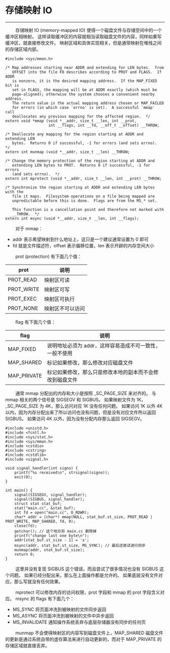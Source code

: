 # 存储映射 IO
***

&emsp;&emsp;
存储映射 IO (memory-mapped IO) 使得一个磁盘文件与存储空间中的一个缓冲区相映射。
这样读取缓冲区的内容就相当读取磁盘文件的内容，同样如果写缓冲区，就直接修改文件。
映射区域和具体实现相关，但是通常映射在堆栈之间的存储区域内部。

    #include <sys/mman.h>
    
    /* Map addresses starting near ADDR and extending for LEN bytes.  from
       OFFSET into the file FD describes according to PROT and FLAGS.  If ADDR
       is nonzero, it is the desired mapping address.  If the MAP_FIXED bit is
       set in FLAGS, the mapping will be at ADDR exactly (which must be
       page-aligned); otherwise the system chooses a convenient nearby address.
       The return value is the actual mapping address chosen or MAP_FAILED
       for errors (in which case `errno' is set).  A successful `mmap' call
       deallocates any previous mapping for the affected region.  */
    extern void *mmap (void *__addr, size_t __len, int __prot,
                       int __flags, int __fd, __off_t __offset) __THROW;
    
    /* Deallocate any mapping for the region starting at ADDR and extending LEN
       bytes.  Returns 0 if successful, -1 for errors (and sets errno).  */
    extern int munmap (void *__addr, size_t __len) __THROW;
    
    /* Change the memory protection of the region starting at ADDR and
       extending LEN bytes to PROT.  Returns 0 if successful, -1 for errors
       (and sets errno).  */
    extern int mprotect (void *__addr, size_t __len, int __prot) __THROW;
    
    /* Synchronize the region starting at ADDR and extending LEN bytes with the
       file it maps.  Filesystem operations on a file being mapped are
       unpredictable before this is done.  Flags are from the MS_* set.
    
       This function is a cancellation point and therefore not marked with
       __THROW.  */
    extern int msync (void *__addr, size_t __len, int __flags);

&emsp;&emsp;
对于 mmap：

+ addr 表示希望映射到什么地址上，这只是一个建议通常设置为 0 即可
+ fd 就是文件描述符，offset 表示偏移位置，len 表示开辟的内存空间大小

&emsp;&emsp;
prot (protection) 有下面几个值：

|prot|说明|
| --- | --- |
|PROT\_READ|映射区可读|
|PROT\_WRITE|映射区可写|
|PROT\_EXEC|映射区可执行|
|PROT\_NONE|映射区不可以访问|

&emsp;&emsp;
flag 有下面几个值：

|flag|说明
| --- | --- |
|MAP\_FIXED|说明地址必须为 addr，这样容易造成不可一致性，一般不使用|
|MAP\_SHARED|标记如果修改，那么修改对应磁盘文件|
|MAP\_PRIVATE|标记如果修改，那么只是修改本地的副本而不会修改到磁盘文件|

&emsp;&emsp;
通常 mmap 分配出的内存和大小是按照 \_SC\_PAGE\_SIZE 来对齐的。
与 mmap 相关的两个信号是 SIGSEGV 和 SIGBUS。
如果映射文件为 1K，\_SC\_PAGE\_SIZE 为 4K，那么访问对应 1K 没有任何问题。
如果访问 1K 以外 4K 以内，因为内存分配出来了所以访问也没有问题，但是没有对应文件所以返回 SIGBUS。
如果访问 4K 以外，因为没有分配内存那么返回 SIGSEGV。

    #include <unistd.h>
    #include <fcntl.h>
    #include <sys/stat.h>
    #include <sys/mman.h>
    #include <cstdio>
    #include <cstring>
    #include <cstdlib>
    #include <signal.h>
    
    void signal_handler(int signo) {
        printf("%s received\n", strsignal(signo));
        exit(0);
    }
    
    int main() {
        signal(SIGSEGV, signal_handler);
        signal(SIGBUS, signal_handler);
        struct stat stat_buf;
        stat("main.cc", &stat_buf);
        int fd = open("main.cc", O_RDWR);
        char* addr = (char*) mmap(NULL, stat_buf.st_size, PROT_READ | PROT_WRITE, MAP_SHARED, fd, 0);
        close(fd);
        getchar(); // 这个地方将 main.cc 删除掉
        printf("change last one byte\n");
        addr[stat_buf.st_size - 1] = 'x';
        msync(addr, stat_buf.st_size, MS_SYNC); // 最后还尝试进行同步
        munmap(addr, stat_buf.st_size);
        return 0;
    }

&emsp;&emsp;
这里并没有复现 SIGBUS 这个错误，而且尝试了很多情况也没有 SIGBUS 这个问题。
如果已经分配出来，那么在上面操作都是允许的。
如果底层没有文件对应，那么写就没有任何效果。

&emsp;&emsp;
mprotect 可以修改内存的访问权限，prot 字段和 mmap 的 prot 字段含义对应。
msync 的 flags 有下面几个：

+ MS\_SYNC 将页面冲洗到被映射的文件同步返回
+ MS\_ASYNC 将页面冲洗到被映射的文件中异步返回
+ MS\_INVALIDATE 通知操作系统丢弃与底层存储器没有同步的任何页

&emsp;&emsp;
munmap 不会使得映射区的内容写到磁盘文件上，MAP\_SHARED 磁盘文件的更新是通过系统自带的虚存算法来进行自动更新的，而对于 MAP\_PRIVATE 的存储区域就直接丢弃。